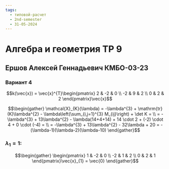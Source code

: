 ```yaml
---
tags:
  - типовой-расчет
  - 2nd-semester
  - 31-05-2024
---
```


# Алгебра и геометрия ТР 9

## Ершов Алексей Геннадьевич КМБО-03-23

### Вариант 4

$$k(\vec{x}) = \vec{x}^{T}\begin{pmatrix}
2 & -2 & 0 \\
-2 & 9 & 2 \\
0 & 2 & 2
\end{pmatrix}\vec{x}$$

$$\begin{gather}
\mathcal{X}_{K}(\lambda) = -\lambda^{3} + \mathrm{tr}(K)\lambda^{2} - \lambda\left(\sum_{i,j=1}^{3} M_{ij}\right) + \det K = \\
= -\lambda^{3} + 13\lambda^{2} - \lambda(14+4+14) + 14 \cdot 2 + (-2) \cdot 4 + 0 \cdot (-4) = \\
= -\lambda^{3} + 13\lambda^{2} - 32\lambda + 20 = -(\lambda-1)(\lambda-2)(\lambda-10)
\end{gather}$$

### $\lambda_{1} = 1$:

$$\begin{gather}
\begin{pmatrix}
1 & -2 & 0 \\
-2 & 1 & 2 \\
0 & 2 & 1
\end{pmatrix}\vec{x}_{1} = \vec{0} 
\end{gather}$$